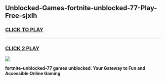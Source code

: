 
## Unblocked-Games-fortnite-unblocked-77-Play-Free-sjxlh
<h3>
<a href="https://premium76.site?title=fortnite-unblocked-77&ref=23A">CLICK TO PLAY</a></h3>
<hr>

<h3>
<a href="https://premium76.site?title=fortnite-unblocked-77&ref=23A">CLICK 2 PLAY</a>
  
</h3>

<a href="https://premium76.site?title=fortnite-unblocked-77&ref=23A"><img src="https://clearcache.store/games.png"></a>


**fortnite-unblocked-77 games unblocked: Your Gateway to Fun and Accessible Online Gaming**
